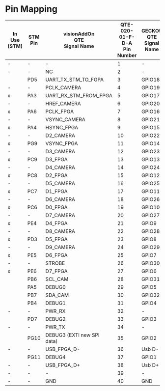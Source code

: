 # Pin Mapping

| In Use (STM) | STM Pin | visionAddOn<br>QTE<br>Signal Name | QTE-020-01-F-D-A<br>Pin Number | GECKO5 QTE Signal Name | FPGA Pin |
| ------------ | ------- | --------------------------------- | ------------------------------ | ---------------------- | -------- |
| -            | -       | -                                 | 1                              | -                      | -        |
| -            | -       | NC                                | 2                              | -                      | -        |
|              | PD5     | UART_TX_STM_TO_FGPA               | 3                              | GPIO18                 | A5       |
| -            | -       | PCLK_CAMERA                       | 4                              | GPIO19                 | E5       |
| x            | PA3     | UART_RX_STM_FROM_FPGA             | 5                              | GPIO17                 | B5       |
| -            | -       | HREF_CAMERA                       | 6                              | GPIO20                 | F2       |
| x            | PA6     | PCLK_FPGA                         | 7                              | GPIO16                 | C5       |
| -            | -       | VSYNC_CAMERA                      | 8                              | GPIO21                 | E1       |
| x            | PA4     | HSYNC_FPGA                        | 9                              | GPIO15                 | D5       |
| -            | -       | D2_CAMERA                         | 10                             | GPIO22                 | E2       |
| x            | PG9     | VSYNC_FPGA                        | 11                             | GPIO14                 | A3       |
| -            | -       | D3_CAMERA                         | 12                             | GPIO23                 | D1       |
| x            | PC9     | D3_FPGA                           | 13                             | GPIO13                 | A4       |
| -            | -       | D4_CAMERA                         | 14                             | GPIO24                 | D2       |
| x            | PC8     | D2_FPGA                           | 15                             | GPIO12                 | B3       |
| -            | -       | D5_CAMERA                         | 16                             | GPIO25                 | C1       |
| x            | PC7     | D1_FPGA                           | 17                             | GPIO11                 | B4       |
| -            | -       | D6_CAMERA                         | 18                             | GPIO26                 | C2       |
| x            | PC6     | D0_FPGA                           | 19                             | GPIO10                 | C3       |
| -            | -       | D7_CAMERA                         | 20                             | GPIO27                 | B1       |
| x            | PE4     | D4_FPGA                           | 21                             | GPIO9                  | C4       |
| -            | -       | D8_CAMERA                         | 22                             | GPIO28                 | B2       |
| x            | PD3     | D5_FPGA                           | 23                             | GPIO8                  | D3       |
| -            | -       | D9_CAMERA                         | 24                             | GPIO29                 | A2       |
| x            | PE5     | D6_FPGA                           | 25                             | GPIO7                  | F5       |
| -            | -       | STROBE                            | 26                             | GPIO30                 | H3       |
| x            | PE6     | D7_FPGA                           | 27                             | GPIO6                  | E3       |
|              | PB6     | SCL_CAM                           | 28                             | GPIO31                 | H4       |
|              | PA5     | DEBUG0                            | 29                             | GPIO5                  | E4       |
|              | PB7     | SDA_CAM                           | 30                             | GPIO32                 | H5       |
|              | PB4     | DEBUG1                            | 31                             | GPIO4                  | F3       |
| -            | -       | PWR_RX                            | 32                             | -                      | -        |
|              | PD7     | DEBUG2                            | 33                             | GPIO3                  | F4       |
| -            | -       | PWR_TX                            | 34                             | -                      | -        |
|              | PG10    | DEBUG3 (EXTI new SPI data)        | 35                             | GPIO2                  | G3       |
| -            | -       | USB_FPGA_D-                       | 36                             | Usb D-                 | -        |
|              | PG11    | DEBUG4                            | 37                             | GPIO1                  | G5       |
| -            | -       | USB_FPGA_D+                       | 38                             | Usb D+                 | -        |
| -            | -       | -                                 | 39                             | -                      | -        |
| -            | -       | GND                               | 40                             | GND                    | -        |
